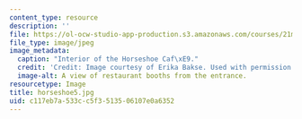 ```yaml
---
content_type: resource
description: ''
file: https://ol-ocw-studio-app-production.s3.amazonaws.com/courses/21m-873-theater-arts-topics-suburbia-january-iap-2008/c117eb7a533cc5f3513506107e0a6352_horseshoe5.jpg
file_type: image/jpeg
image_metadata:
  caption: "Interior of the Horseshoe Caf\xE9."
  credit: 'Credit: Image courtesy of Erika Bakse. Used with permission.'
  image-alt: A view of restaurant booths from the entrance.
resourcetype: Image
title: horseshoe5.jpg
uid: c117eb7a-533c-c5f3-5135-06107e0a6352
---
```


